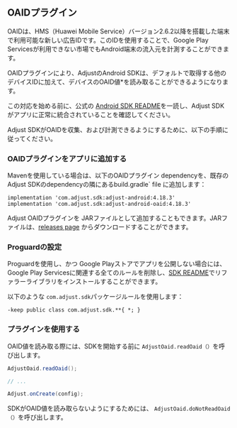 ## OAIDプラグイン

OAIDは、HMS（Huawei Mobile Service）バージョン2.6.2以降を搭載した端末で利用可能な新しい広告IDです。このIDを使用することで、Google Play Servicesが利用できない市場でもAndroid端末の流入元を計測することができます。 

OAIDプラグインにより、AdjustのAndroid SDKは、デフォルトで取得する他のデバイスIDに加えて、デバイスのOAID値*を読み取ることができるようになります。 

この対応を始める前に、公式の [Android SDK README][readme]を一読し、Adjust SDKがアプリに正常に統合されていることを確認してください。

Adjust SDKがOAIDを収集、および計測できるようにするために、以下の手順に従ってください。

### OAIDプラグインをアプリに追加する

Mavenを使用している場合は、以下のOAIDプラグイン dependencyを、既存のAdjust SDKのdependencyの隣にあるbuild.gradle` file に追加します：

```
implementation 'com.adjust.sdk:adjust-android:4.18.3'
implementation 'com.adjust.sdk:adjust-android-oaid:4.18.3'
```

Adjust OAIDプラグインを JARファイルとして追加することもできます。JARファイルは、[releases page][releases] からダウンロードすることができます。

### Proguardの設定

Proguardを使用し、かつ Google Playストアでアプリを公開しない場合には、Google Play Servicesに関連する全てのルールを削除し、[SDK README][readme proguard]でリファラーライブラリをインストールすることができます。

以下のような `com.adjust.sdk`パッケージルールを使用します：

```
-keep public class com.adjust.sdk.**{ *; }
```

### プラグインを使用する

OAID値を読み取る際には、SDKを開始する前に `AdjustOaid.readOaid（）`を呼び出します。

```java
AdjustOaid.readOaid();

// ...

Adjust.onCreate(config);
```

SDKがOAID値を読み取らないようにするためには、 `AdjustOaid.doNotReadOaid（）`を呼び出します。


[readme]:    ../../japanese/README.md
[releases]:  https://github.com/adjust/android_sdk/releases
[readme proguard]: ../../japanese/README.md#qs-proguard
